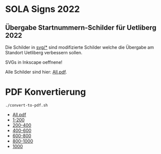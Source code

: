 # SOLA Signs 2022

## Übergabe Startnummern-Schilder für Uetliberg 2022

Die Schilder in [svg/*](svgss/) sind modifizierte Schilder welche die Übergabe
am Standort Uetliberg verbessern sollen.

SVGs in Inkscape oeffnene!

Alle Schilder sind hier: [All.pdf](All.pdf).


# PDF Konvertierung

```shell
./convert-to-pdf.sh
```

- [All.pdf](All.pdf)
- [1-200](output/Sola-0001.svg.pdf)
- [200-400](output/Sola-0200.svg.pdf)
- [400-600](output/Sola-0400.svg.pdf)
- [600-800](output/Sola-0600.svg.pdf)
- [800-1000](output/Sola-0800.svg.pdf)
- [1000](output/Sola-1000.svg.pdf)

